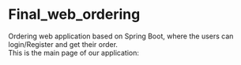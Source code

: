 # Final_web_ordering
Ordering web application based on Spring Boot, where the users can login/Register and get their order.
<br>
This is the main page of our application:

